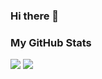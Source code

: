 ### Hi there 👋

<!--
**1056917561/1056917561** is a ✨ _special_ ✨ repository because its `README.md` (this file) appears on your GitHub profile.

Here are some ideas to get you started:

- 🔭 I’m currently working on ...
- 🌱 I’m currently learning ...
- 👯 I’m looking to collaborate on ...
- 🤔 I’m looking for help with ...
- 💬 Ask me about ...
- 📫 How to reach me: ...
- 😄 Pronouns: ...
- ⚡ Fun fact: ...
-->
<!--主题色，官网目前支持的主题色有 dark, radical, merko, gruvbox, tokyonight, onedark, cobalt, synthwave, highcontrast, dracula -->

### My GitHub Stats
<div align="left">
  <img src="https://github-readme-stats.vercel.app/api?username=1056917561&show_icons=true&theme=dracula" /> 
  <img src="https://github-readme-stats.vercel.app/api/top-langs/?username=1056917561&layout=compact&langs_count=6&text_color=000&icon_color=fff&theme=graywhite" />
</div>
